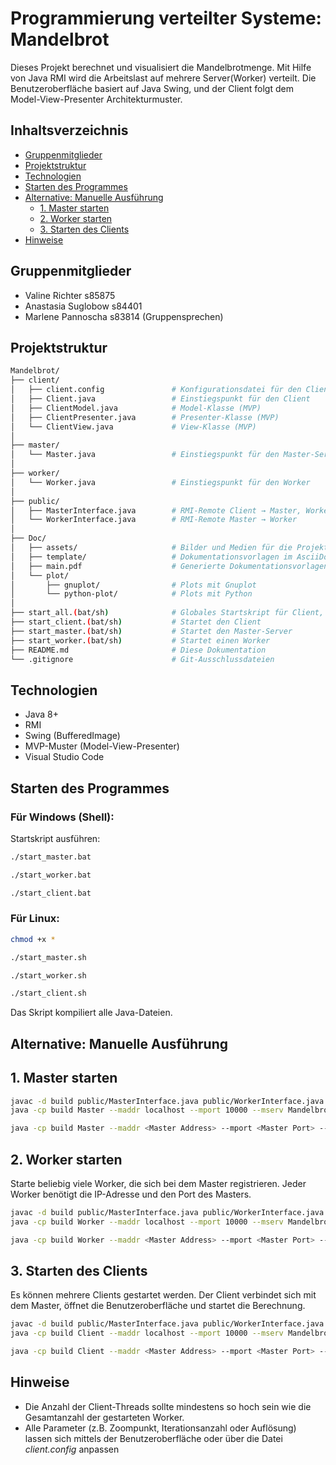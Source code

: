 # Programmierung verteilter Systeme: Mandelbrot

Dieses Projekt berechnet und visualisiert die Mandelbrotmenge. Mit Hilfe von Java RMI wird die Arbeitslast auf mehrere Server(Worker) verteilt. Die Benutzeroberfläche basiert auf Java Swing, und der Client folgt dem Model-View-Presenter Architekturmuster.

## Inhaltsverzeichnis

- [Gruppenmitglieder](#gruppenmitglieder)
- [Projektstruktur](#projektstruktur)
- [Technologien](#technologien)
- [Starten des Programmes](#starten-des-programmes)
- [Alternative: Manuelle Ausführung](#alternative-manuelle-ausführung)
  - [1. Master starten](#1-master-starten)
  - [2. Worker starten](#2-worker-starten)
  - [3. Starten des Clients](#3-starten-des-clients)
- [Hinweise](#hinweise)

## Gruppenmitglieder

- Valine Richter s85875
- Anastasia Suglobow s84401
- Marlene Pannoscha s83814 (Gruppensprechen)

## Projektstruktur

```bash
Mandelbrot/
├── client/
│   ├── client.config               # Konfigurationsdatei für den Client
│   ├── Client.java                 # Einstiegspunkt für den Client
│   ├── ClientModel.java            # Model-Klasse (MVP)
│   ├── ClientPresenter.java        # Presenter-Klasse (MVP)
│   └── ClientView.java             # View-Klasse (MVP)
│
├── master/
│   └── Master.java                 # Einstiegspunkt für den Master-Server
│
├── worker/
│   └── Worker.java                 # Einstiegspunkt für den Worker
│
├── public/
│   ├── MasterInterface.java        # RMI-Remote Client → Master, Worker → Master
│   └── WorkerInterface.java        # RMI-Remote Master → Worker
│
├── Doc/
│   ├── assets/                     # Bilder und Medien für die Projektdokumentation
│   ├── template/                   # Dokumentationsvorlagen im AsciiDoc-Format
│   ├── main.pdf                    # Generierte Dokumentationsvorlagen
│   └── plot/
│       ├── gnuplot/                # Plots mit Gnuplot
│       └── python-plot/            # Plots mit Python
│
├── start_all.(bat/sh)              # Globales Startskript für Client, Master und Worker
├── start_client.(bat/sh)           # Startet den Client
├── start_master.(bat/sh)           # Startet den Master-Server
├── start_worker.(bat/sh)           # Startet einen Worker
├── README.md                       # Diese Dokumentation
└── .gitignore                      # Git-Ausschlussdateien
```

## Technologien

- Java 8+
- RMI
- Swing (BufferedImage)
- MVP-Muster (Model-View-Presenter)
- Visual Studio Code

## Starten des Programmes

### Für Windows (Shell):

Startskript ausführen:

```bash
./start_master.bat
```

```bash
./start_worker.bat
```

```bash
./start_client.bat
```

### Für Linux:

```bash
chmod +x *
```

```bash
./start_master.sh
```

```bash
./start_worker.sh
```

```bash
./start_client.sh
```

Das Skript kompiliert alle Java-Dateien.

## Alternative: Manuelle Ausführung

## 1. Master starten

```bash
javac -d build public/MasterInterface.java public/WorkerInterface.java master/Master.java
java -cp build Master --maddr localhost --mport 10000 --mserv MandelbrotServer
```

```bash
java -cp build Master --maddr <Master Address> --mport <Master Port> --mserv <Master Service>
```

## 2. Worker starten

Starte beliebig viele Worker, die sich bei dem Master registrieren. Jeder Worker benötigt die IP-Adresse und den Port des Masters.

```bash
javac -d build public/MasterInterface.java public/WorkerInterface.java worker/Worker.java
java -cp build Worker --maddr localhost --mport 10000 --mserv MandelbrotServer --waddr localhost
```

```bash
java -cp build Worker --maddr <Master Address> --mport <Master Port> --mserv <Master Service> --waddr <Worker Address>
```

## 3. Starten des Clients

Es können mehrere Clients gestartet werden. Der Client verbindet sich mit dem Master, öffnet die Benutzeroberfläche und startet die Berechnung.

```bash
javac -d build public/MasterInterface.java public/WorkerInterface.java client/*.java
java -cp build Client --maddr localhost --mport 10000 --mserv MandelbrotServer
```

```bash
java -cp build Client --maddr <Master Address> --mport <Master Port> --mserv <Master Service>
```

## Hinweise
- Die Anzahl der Client-Threads sollte mindestens so hoch sein wie die Gesamtanzahl der gestarteten Worker.
- Alle Parameter (z.B. Zoompunkt, Iterationsanzahl oder Auflösung) lassen sich mittels der Benutzeroberfläche oder über die Datei _client.config_ anpassen
